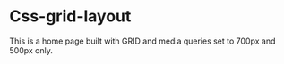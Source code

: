 # Css-grid-layout

This is a home page built with GRID and media queries set to 700px and 500px only.
